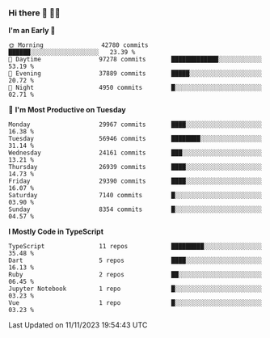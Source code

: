 ### Hi there 👋 🧑‍💻



<!--START_SECTION:waka-->
**I'm an Early 🐤** 

```text
🌞 Morning                42780 commits       ██████░░░░░░░░░░░░░░░░░░░   23.39 % 
🌆 Daytime                97278 commits       █████████████░░░░░░░░░░░░   53.19 % 
🌃 Evening                37889 commits       █████░░░░░░░░░░░░░░░░░░░░   20.72 % 
🌙 Night                  4950 commits        █░░░░░░░░░░░░░░░░░░░░░░░░   02.71 % 
```
📅 **I'm Most Productive on Tuesday** 

```text
Monday                   29967 commits       ████░░░░░░░░░░░░░░░░░░░░░   16.38 % 
Tuesday                  56946 commits       ████████░░░░░░░░░░░░░░░░░   31.14 % 
Wednesday                24161 commits       ███░░░░░░░░░░░░░░░░░░░░░░   13.21 % 
Thursday                 26939 commits       ████░░░░░░░░░░░░░░░░░░░░░   14.73 % 
Friday                   29390 commits       ████░░░░░░░░░░░░░░░░░░░░░   16.07 % 
Saturday                 7140 commits        █░░░░░░░░░░░░░░░░░░░░░░░░   03.90 % 
Sunday                   8354 commits        █░░░░░░░░░░░░░░░░░░░░░░░░   04.57 % 
```


**I Mostly Code in TypeScript** 

```text
TypeScript               11 repos            █████████░░░░░░░░░░░░░░░░   35.48 % 
Dart                     5 repos             ████░░░░░░░░░░░░░░░░░░░░░   16.13 % 
Ruby                     2 repos             ██░░░░░░░░░░░░░░░░░░░░░░░   06.45 % 
Jupyter Notebook         1 repo              █░░░░░░░░░░░░░░░░░░░░░░░░   03.23 % 
Vue                      1 repo              █░░░░░░░░░░░░░░░░░░░░░░░░   03.23 % 
```




 Last Updated on 11/11/2023 19:54:43 UTC
<!--END_SECTION:waka-->


